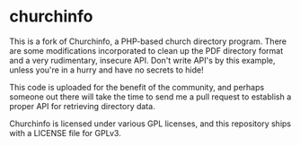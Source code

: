 churchinfo
==========

This is a fork of Churchinfo, a PHP-based church directory program.  There are
some modifications incorporated to clean up the PDF directory format and a very
rudimentary, insecure API.  Don't write API's by this example, unless you're in
a hurry and have no secrets to hide!

This code is uploaded for the benefit of the community, and perhaps someone out
there will take the time to send me a pull request to establish a proper API
for retrieving directory data.

Churchinfo is licensed under various GPL licenses, and this repository ships with
a LICENSE file for GPLv3.

